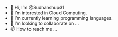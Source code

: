 - 👋 Hi, I’m @Sudhanshup31
- 👀 I’m interested in Cloud Computing.
- 🌱 I’m currently learning programming languages.
- 💞️ I’m looking to collaborate on ...
- 📫 How to reach me ...

<!---
Sudhanshup31/Sudhanshup31 is a ✨ special ✨ repository because its `README.md` (this file) appears on your GitHub profile.
You can click the Preview link to take a look at your changes.
--->
